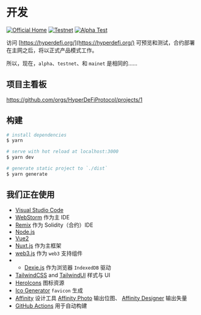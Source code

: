# 开发

[![Official Home](https://github.com/HyperDeFiProtocol/home/actions/workflows/mainnet.yml/badge.svg)](https://hyperdefi.org/)
[![Testnet](https://github.com/HyperDeFiProtocol/home/actions/workflows/testnet.yml/badge.svg)](https://testnet.hyperdefi.org/)
[![Alpha Test](https://github.com/HyperDeFiProtocol/home/actions/workflows/alpha.yml/badge.svg)](https://alpha.hyperdefi.org/)

访问 [https://hyperdefi.org/](https://hyperdefi.org/) 可预览和测试，合约部署在主网之后，将以正式产品模式工作。

所以，现在，`alpha`、`testnet`、和 `mainet` 是相同的……


## 项目主看板

https://github.com/orgs/HyperDeFiProtocol/projects/1

## 构建

```bash
# install dependencies
$ yarn

# serve with hot reload at localhost:3000
$ yarn dev

# generate static project to `./dist`
$ yarn generate
```

## 我们正在使用

- [Visual Studio Code](https://code.visualstudio.com/)
- [WebStorm](https://lp.jetbrains.com/webstorm-ide/) 作为主 IDE
- [Remix](http://remix.ethereum.org/) 作为 Solidity（合约）IDE
- [Node.js](https://nodejs.org/)
- [Vue2](https://vuejs.org/)
- [Nuxt.js](https://nuxtjs.org/) 作为主框架
- [web3.js](https://web3js.readthedocs.io/en/v1.4.0/) 作为 `web3` 支持组件
- - [Dexie.js](https://dexie.org/) 作为浏览器 `IndexedDB` 驱动
- [TailwindCSS](https://tailwindcss.com/) and [TailwindUI](https://tailwindui.com/) 样式与 UI
- [HeroIcons](https://heroicons.com/) 图标资源
- [Ico Generator](https://favicon.io/) `favicon` 生成
- [Affinity](https://affinity.serif.com/) 设计工具
  [Affinity Photo](https://affinity.serif.com/en-gb/photo/) 输出位图、
  [Affinity Designer](https://affinity.serif.com/en-gb/designer/) 输出失量
- [GitHub Actions](https://github.com/features/actions) 用于自动构建
